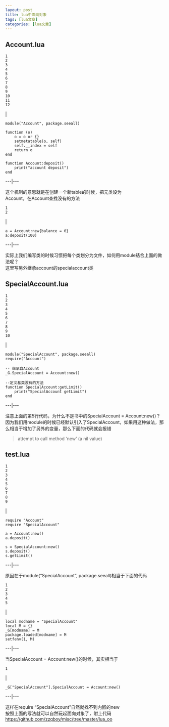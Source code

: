 ```yaml
---
layout: post
title: lua中面向对象 
tags: [lua文章]
categories: [lua文章]
---
```

## Account.lua

    
    
    1  
    2  
    3  
    4  
    5  
    6  
    7  
    8  
    9  
    10  
    11  
    12  
    

|

    
    
    module("Account", package.seeall)  
      
    function (o)  
        o = o or {}  
        setmetatable(o, self)  
        self.__index = self  
        return o  
    end  
      
    function Account:deposit()  
    	print("account deposit")  
    end  
      
  
---|---  
  
这个机制的意思就是在创建一个新table的时候，把元类设为  
Account，在Account查找没有的方法  

    
    
    1  
    2  
    

|

    
    
    a = Account:new{balance = 0}  
    a:deposit(100)   
      
  
---|---  
  
实际上我们编写类的时候习惯把每个类划分为文件，如何用module结合上面的做法呢？  
这里写另外继承account的specialaccount类

## SpecialAccount.lua

    
    
    1  
    2  
    3  
    4  
    5  
    6  
    7  
    8  
    9  
    10  
    

|

    
    
    module("SpecialAccount", package.seeall)  
    require("Account")  
      
    -- 继承自Account  
    _G.SpecialAccount = Account:new()  
      
    --定义基类没有的方法  
    function SpecialAccount:getLimit()  
    	print("SpecialAccount getLimit")  
    end  
      
  
---|---  
  
注意上面的第5行代码，为什么不是书中的SpecialAccount = Account:new()？  
因为我们用module的时候已经默认引入了SpecialAccount，如果用这种做法，那么相当于增加了另外的变量，那么下面的代码就会报错

> attempt to call method ‘new’ (a nil value)

## test.lua

    
    
    1  
    2  
    3  
    4  
    5  
    6  
    7  
    8  
    9  
    

|

    
    
    require "Account"  
    require "SpecialAccount"  
      
    a = Account:new()  
    a.deposit()  
      
    s = SpecialAccount:new()  
    s.deposit()  
    s.getLimit()  
      
  
---|---  
  
原因在于module(“SpecialAccount”, package.seeall)相当于下面的代码  

    
    
    1  
    2  
    3  
    4  
    5  
    

|

    
    
    local modname = "SpecialAccount"  
    local M = {}  
    _G[modname] = M  
    package.loaded[modname] = M  
    setfenv(1, M)  
      
  
---|---  
  
当SpecialAccount = Account:new()的时候，其实相当于  

    
    
    1  
    

|

    
    
    _G["SpecialAccount"].SpecialAccount = Account:new()  
      
  
---|---  
  
这样在require “SpecialAccount”自然就找不到内嵌的new  
按照上面的写法就可以自然玩起面向对象了，附上代码  
<https://github.com/zzqboy/misc/tree/master/lua_oo>